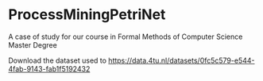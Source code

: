 # ProcessMiningPetriNet
A case of study for our course in Formal Methods of Computer Science Master Degree

Download the dataset used to https://data.4tu.nl/datasets/0fc5c579-e544-4fab-9143-fab1f5192432